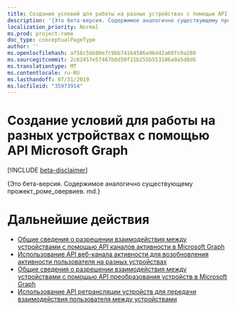 ```yaml
---
title: Создание условий для работы на разных устройствах с помощью API Microsoft Graph
description: '{Это бета-версия. Содержимое аналогично существующему прожект_роме_овервиев. md.}'
localization_priority: Normal
ms.prod: project-rome
doc_type: conceptualPageType
author: ''
ms.openlocfilehash: a756c5bb80e7c9bb74164586a96d42a60fc0a280
ms.sourcegitcommit: 2c62457e57467b8d50f21b255b553106a9a5d8d6
ms.translationtype: MT
ms.contentlocale: ru-RU
ms.lasthandoff: 07/31/2019
ms.locfileid: "35973914"
---
```

# <a name="use-the-microsoft-graph-api-to-enable-cross-device-experiences"></a>Создание условий для работы на разных устройствах с помощью API Microsoft Graph

[!INCLUDE [beta-disclaimer](../../includes/beta-disclaimer.md)]

{Это бета-версия. Содержимое аналогично существующему прожект_роме_овервиев. md.}

# <a name="next-steps"></a>Дальнейшие действия

- [Общие сведения о разрешении взаимодействия между устройствами с помощью API каналов активности в Microsoft Graph](/graph/activity-feed-concept-overview)
- [Использование API веб-канала активности для возобновления активности пользователя на разных устройствах](activity-feed-api-overview.md)
- [Общие сведения о разрешении взаимодействия между устройствами с помощью API преобразования устройств в Microsoft Graph](/graph/device-relay-concept-overview)
- [Использование API ретрансляции устройств для передачи взаимодействия пользователя между устройствами](device-relay-api-overview.md)

